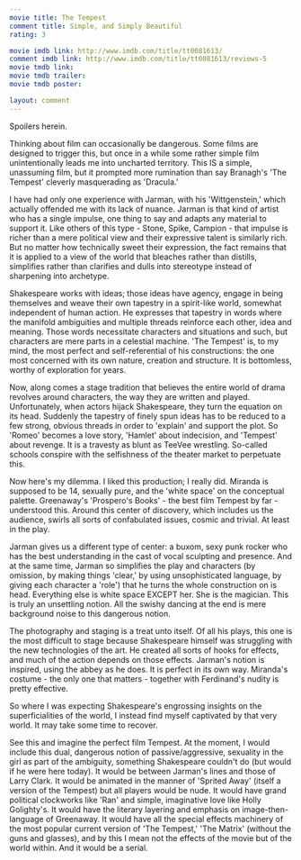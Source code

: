 ```yaml
---
movie title: The Tempest
comment title: Simple, and Simply Beautiful
rating: 3

movie imdb link: http://www.imdb.com/title/tt0081613/
comment imdb link: http://www.imdb.com/title/tt0081613/reviews-5
movie tmdb link: 
movie tmdb trailer: 
movie tmdb poster: 

layout: comment
---
```


Spoilers herein.

Thinking about film can occasionally be dangerous. Some films are designed to trigger this, but once in a while some rather simple film unintentionally leads me into uncharted territory. This IS a simple, unassuming film, but it prompted more rumination than say Branagh's 'The Tempest' cleverly masquerading as 'Dracula.'

I have had only one experience with Jarman, with his 'Wittgenstein,' which actually offended me with its lack of nuance. Jarman is that kind of artist who has a single impulse, one thing to say and adapts any material to support it. Like others of this type - Stone, Spike, Campion - that impulse is richer than a mere political view and their expressive talent is similarly rich. But no matter how technically sweet their expression, the fact remains that it is applied to a view of the world that bleaches rather than distills, simplifies rather than clarifies and dulls into stereotype instead of sharpening into archetype.

Shakespeare works with ideas; those ideas have agency, engage in being themselves and weave their own tapestry in a spirit-like world, somewhat independent of human action. He expresses that tapestry in words where the manifold ambiguities and multiple threads reinforce each other, idea and meaning. Those words necessitate characters and situations and such, but characters are mere parts in a celestial machine. 'The Tempest' is, to my mind, the most perfect and self-referential of his constructions: the one most concerned with its own nature, creation and structure. It is bottomless, worthy of exploration for years.

Now, along comes a stage tradition that believes the entire world of drama revolves around characters, the way they are written and played. Unfortunately, when actors hijack Shakespeare, they turn the equation on its head. Suddenly the tapestry of finely spun ideas has to be reduced to a few strong, obvious threads in order to 'explain' and support the plot. So 'Romeo' becomes a love story, 'Hamlet' about indecision, and 'Tempest' about revenge. It is a travesty as blunt as TeeVee wrestling. So-called schools conspire with the selfishness of the theater market to perpetuate this.

Now here's my dilemma. I liked this production; I really did. Miranda is supposed to be 14, sexually pure, and the 'white space' on the conceptual palette. Greenaway's 'Prospero's Books' - the best film Tempest by far - understood this. Around this center of discovery, which includes us the audience, swirls all sorts of confabulated issues, cosmic and trivial. At least in the play.

Jarman gives us a different type of center: a buxom, sexy punk rocker who has the best understanding in the cast of vocal sculpting and presence. And at the same time, Jarman so simplifies the play and characters (by omission, by making things 'clear,' by using unsophisticated language, by giving each character a 'role') that he turns the whole construction on is head. Everything else is white space EXCEPT her. She is the magician. This is truly an unsettling notion. All the swishy dancing at the end is mere background noise to this dangerous notion.

The photography and staging is a treat unto itself. Of all his plays, this one is the most difficult to stage because Shakespeare himself was struggling with the new technologies of the art. He created all sorts of hooks for effects, and much of the action depends on those effects. Jarman's notion is inspired, using the abbey as he does. It is perfect in its own way. Miranda's costume - the only one that matters - together with Ferdinand's nudity is pretty effective.

So where I was expecting Shakespeare's engrossing insights on the superficialities of the world, I instead find myself captivated by that very world. It may take some time to recover.

See this and imagine the perfect film Tempest. At the moment, I would include this dual, dangerous notion of passive/aggressive, sexuality in the girl as part of the ambiguity, something Shakespeare couldn't do (but would if he were here today). It would be between Jarman's lines and those of Larry Clark. It would be animated in the manner of 'Sprited Away' (itself a version of the Tempest) but all players would be nude. It would have grand political clockworks like 'Ran' and simple, imaginative love like Holly Golighty's. It would have the literary layering and emphasis on image-then-language of Greenaway. It would have all the special effects machinery of the most popular current version of 'The Tempest,' 'The Matrix' (without the guns and glasses), and by this I mean not the effects of the movie but of the world within. And it would be a serial.